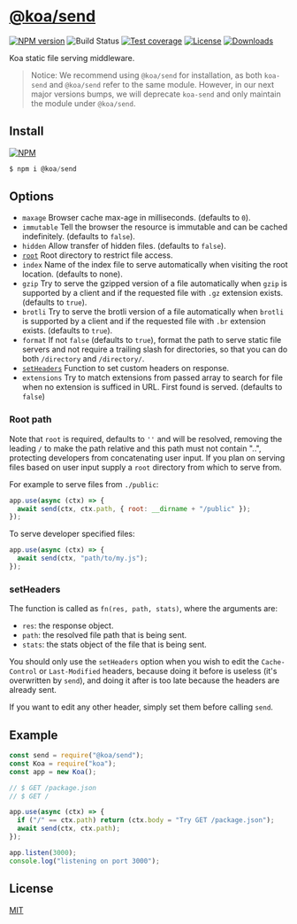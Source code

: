 # [**@koa/send**](https://github.com/koajs/send)

[![NPM version][npm-image]][npm-url]
![Build Status][github-action-image]
[![Test coverage][coveralls-image]][coveralls-url]
[![License][license-image]][license-url]
[![Downloads][downloads-image]][downloads-url]

[npm-image]: https://img.shields.io/npm/v/@koa/send.svg?style=flat-square
[npm-url]: https://npmjs.org/package/@koa/send
[github-action-image]: https://github.com/koajs/send/actions/workflows/ci.yml/badge.svg?style=flat-square
[coveralls-image]: https://img.shields.io/coveralls/koajs/send.svg?style=flat-square
[coveralls-url]: https://coveralls.io/r/koajs/send?branch=master
[license-image]: http://img.shields.io/npm/l/koa-send.svg?style=flat-square
[license-url]: LICENSE
[downloads-image]: http://img.shields.io/npm/dm/koa-send.svg?style=flat-square
[downloads-url]: https://npmjs.org/package/koa-send

Koa static file serving middleware.

> Notice: We recommend using `@koa/send` for installation, as both `koa-send` and `@koa/send` refer to the same module. However, in our next major versions bumps, we will deprecate `koa-send` and only maintain the module under `@koa/send`.

## Install

[![NPM](https://nodei.co/npm/@koa/send.png?downloads=true)](https://nodei.co/npm/@koa/send)

```js
$ npm i @koa/send
```

## Options

- `maxage` Browser cache max-age in milliseconds. (defaults to `0`).
- `immutable` Tell the browser the resource is immutable and can be cached indefinitely. (defaults to `false`).
- `hidden` Allow transfer of hidden files. (defaults to `false`).
- [`root`](#root-path) Root directory to restrict file access.
- `index` Name of the index file to serve automatically when visiting the root location. (defaults to none).
- `gzip` Try to serve the gzipped version of a file automatically when `gzip` is supported by a client and if the requested file with `.gz` extension exists. (defaults to `true`).
- `brotli` Try to serve the brotli version of a file automatically when `brotli` is supported by a client and if the requested file with `.br` extension exists. (defaults to `true`).
- `format` If not `false` (defaults to `true`), format the path to serve static file servers and not require a trailing slash for directories, so that you can do both `/directory` and `/directory/`.
- [`setHeaders`](#setheaders) Function to set custom headers on response.
- `extensions` Try to match extensions from passed array to search for file when no extension is sufficed in URL. First found is served. (defaults to `false`)

### Root path

Note that `root` is required, defaults to `''` and will be resolved,
removing the leading `/` to make the path relative and this
path must not contain "..", protecting developers from
concatenating user input. If you plan on serving files based on
user input supply a `root` directory from which to serve from.

For example to serve files from `./public`:

```js
app.use(async (ctx) => {
  await send(ctx, ctx.path, { root: __dirname + "/public" });
});
```

To serve developer specified files:

```js
app.use(async (ctx) => {
  await send(ctx, "path/to/my.js");
});
```

### setHeaders

The function is called as `fn(res, path, stats)`, where the arguments are:

- `res`: the response object.
- `path`: the resolved file path that is being sent.
- `stats`: the stats object of the file that is being sent.

You should only use the `setHeaders` option when you wish to edit the `Cache-Control` or `Last-Modified` headers, because doing it before is useless (it's overwritten by `send`), and doing it after is too late because the headers are already sent.

If you want to edit any other header, simply set them before calling `send`.

## Example

```js
const send = require("@koa/send");
const Koa = require("koa");
const app = new Koa();

// $ GET /package.json
// $ GET /

app.use(async (ctx) => {
  if ("/" == ctx.path) return (ctx.body = "Try GET /package.json");
  await send(ctx, ctx.path);
});

app.listen(3000);
console.log("listening on port 3000");
```

## License

[MIT](/LICENSE)
